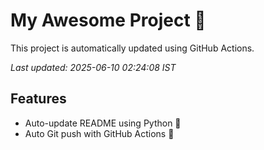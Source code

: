 # My Awesome Project 🚀

This project is automatically updated using GitHub Actions.

_Last updated: 2025-06-10 02:24:08 IST_

## Features
- Auto-update README using Python 🐍
- Auto Git push with GitHub Actions 🤖
